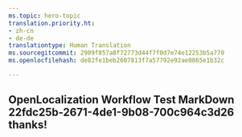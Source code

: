 ```yaml
---
ms.topic: hero-topic
translation.priority.ht:
- zh-cn
- de-de
translationtype: Human Translation
ms.sourcegitcommit: 2909f857a8f72773d44f7f0d7e74e12253b5a770
ms.openlocfilehash: de82fe1beb2607813f7a57792e92ae0865e1b32c

---
```

## OpenLocalization Workflow Test MarkDown 22fdc25b-2671-4de1-9b08-700c964c3d26 thanks!



<!--HONumber=Sep16_HO1-->


